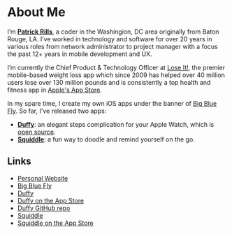 # About Me

I’m **[Patrick Rills](http://www.patrickrills.com/)**, a coder in the Washingion, DC area originally from Baton Rouge, LA. I’ve worked in technology and software for over 20 years in various roles from network administrator to project manager with a focus the past 12+ years in mobile development and UX.

I’m currently the Chief Product & Technology Officer at [Lose It!](https://github.com/loseit), the premier mobile-based weight loss app which since 2009 has helped over 40 million users lose over 130 million pounds and is consistently a top health and fitness app in [Apple's App Store](https://apps.apple.com/us/app/lose-it-calorie-counter/id297368629).

In my spare time, I create my own iOS apps under the banner of [Big Blue Fly](http://www.bigbluefly.com). So far, I've released two apps: 
  - **[Duffy](http://www.bigbluefly.com/duffy)**: an elegant steps complication for your Apple Watch, which is [open source](https://www.github.com/patrickrills/duffy/).
  - **[Squiddle](http://www.bigbluefly.com/squiddle)**: a fun way to doodle and remind yourself on the go.

## Links

- [Personal Website](http://www.patrickrills.com/)
- [Big Blue Fly](http://www.bigbluefly.com/)
- [Duffy](http://www.bigbluefly.com/duffy)
- [Duffy on the App Store](https://apps.apple.com/us/app/duffy-steps-complication/id1207581673)
- [Duffy GitHub repo](https://www.github.com/patrickrills/duffy/)
- [Squiddle](http://www.bigbluefly.com/squiddle)
- [Squiddle on the App Store](https://apps.apple.com/us/app/squiddle/id1161266643?ls=1)
